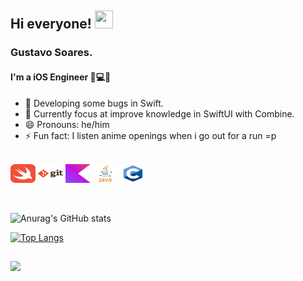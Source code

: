 ## Hi everyone! <img src="https://media.giphy.com/media/hvRJCLFzcasrR4ia7z/giphy.gif" width="29px" height="29px">


### Gustavo Soares.
#### I'm a iOS Engineer 🥸💻📲

- 🔭 Developing some bugs in Swift.
- 🌱 Currently focus at improve knowledge in SwiftUI with Combine.
- 😄 Pronouns: he/him
- ⚡ Fun fact: I listen anime openings when i go out for a run =p 

<div style="display: inline_block"><br>
 <code><img align="center" height="30" width="40" src="https://raw.githubusercontent.com/github/explore/80688e429a7d4ef2fca1e82350fe8e3517d3494d/topics/swift/swift.png"></code>
  <code><img align="center" height="30" width="40" src="https://raw.githubusercontent.com/github/explore/80688e429a7d4ef2fca1e82350fe8e3517d3494d/topics/git/git.png"></code>
  <code><img align="center" height="30" width="40" src="https://raw.githubusercontent.com/github/explore/80688e429a7d4ef2fca1e82350fe8e3517d3494d/topics/kotlin/kotlin.png"></code>
  <code><img align="center" height="30" width="40" src="https://raw.githubusercontent.com/github/explore/80688e429a7d4ef2fca1e82350fe8e3517d3494d/topics/java/java.png"></code>
    <code><img align="center" height="30" width="40" src="https://raw.githubusercontent.com/github/explore/80688e429a7d4ef2fca1e82350fe8e3517d3494d/topics/c/c.png"></code>
</div><br><br>


![Anurag's GitHub stats](https://github-readme-stats.vercel.app/api?username=arctouch-gustavosoares&show_icons=true&theme=calm&hide=stars,contribs)

[![Top Langs](https://github-readme-stats.vercel.app/api/top-langs/?username=arctouch-gustavosoares&hide=html,css&langs_count=5&layout=compact&theme=calm)](https://github.com/anuraghazra/github-readme-stats)

  ##
  <div> 
  <a href="https://www.linkedin.com/in/gustavo-henrique-frota-soares-7424b3107/" target="_blank"><img src="https://img.shields.io/badge/-LinkedIn-%230077B5?style=for-the-badge&logo=linkedin&logoColor=white" target="_blank"></a>   
</div>
